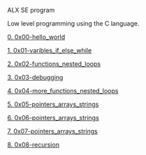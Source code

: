 ALX SE program

Low level programming using the C language.

[0. 0x00-hello_world](/0x00-hello_world)

[1. 0x01-varibles_if_else_while](/0x01-variables_if_else_while)

[2. 0x02-functions_nested_loops](/0x02-functions_nested_loops)

[3. 0x03-debugging](/0x03-debugging)

[4. 0x04-more_functions_nested_loops](/0x04-more_functions_nested_loops)

[5. 0x05-pointers_arrays_strings](/0x05-pointers_arrays_strings)

[6. 0x06-pointers_arrays_strings](/0x06-pointers_arrays_strings)

[7. 0x07-pointers_arrays_strings](/0x07-pointers_arrays_strings)

[8. 0x08-recursion](/0x08-recursion)

